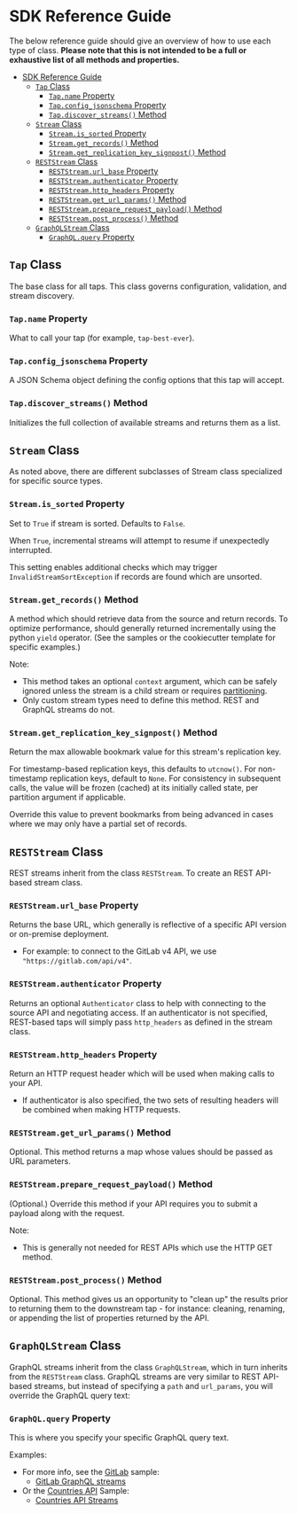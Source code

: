 # SDK Reference Guide

The below reference guide should give an overview of how to use each type of class. **Please note that this is not intended to be a full or exhaustive list of all methods and properties.**

- [SDK Reference Guide](#sdk-reference-guide)
  - [`Tap` Class](#tap-class)
    - [`Tap.name` Property](#tapname-property)
    - [`Tap.config_jsonschema` Property](#tapconfig_jsonschema-property)
    - [`Tap.discover_streams()` Method](#tapdiscover_streams-method)
  - [`Stream` Class](#stream-class)
    - [`Stream.is_sorted` Property](#streamis_sorted-property)
    - [`Stream.get_records()` Method](#streamget_records-method)
    - [`Stream.get_replication_key_signpost()` Method](#streamget_replication_key_signpost-method)
  - [`RESTStream` Class](#reststream-class)
    - [`RESTStream.url_base` Property](#reststreamurl_base-property)
    - [`RESTStream.authenticator` Property](#reststreamauthenticator-property)
    - [`RESTStream.http_headers` Property](#reststreamhttp_headers-property)
    - [`RESTStream.get_url_params()` Method](#reststreamget_url_params-method)
    - [`RESTStream.prepare_request_payload()` Method](#reststreamprepare_request_payload-method)
    - [`RESTStream.post_process()` Method](#reststreampost_process-method)
  - [`GraphQLStream` Class](#graphqlstream-class)
    - [`GraphQL.query` Property](#graphqlquery-property)

## `Tap` Class

The base class for all taps. This class governs configuration, validation,
      and stream discovery.

### `Tap.name` Property

What to call your tap (for example, `tap-best-ever`).

### `Tap.config_jsonschema` Property

A JSON Schema object defining the config options that this tap will accept.

### `Tap.discover_streams()` Method

Initializes the full collection of available streams and returns them as a list.

## `Stream` Class

As noted above, there are different subclasses of Stream class specialized for specific source types.

### `Stream.is_sorted` Property

Set to `True` if stream is sorted. Defaults to `False`.

When `True`, incremental streams will attempt to resume if unexpectedly interrupted.

This setting enables additional checks which may trigger
`InvalidStreamSortException` if records are found which are unsorted.

### `Stream.get_records()` Method

A method which should retrieve data from the source and return records. To optimize performance, should generally returned incrementally using the python `yield` operator. (See the samples or the cookiecutter template for specific examples.)

Note:

- This method takes an optional `context` argument, which can be safely ignored unless
the stream is a child stream or requires [partitioning](./partitioning.md).
- Only custom stream types need to define this method. REST and GraphQL streams do not.

### `Stream.get_replication_key_signpost()` Method

Return the max allowable bookmark value for this stream's replication key.

For timestamp-based replication keys, this defaults to `utcnow()`. For
non-timestamp replication keys, default to `None`. For consistency in subsequent
calls, the value will be frozen (cached) at its initially called state, per
partition argument if applicable.

Override this value to prevent bookmarks from being advanced in cases where we
may only have a partial set of records.

## `RESTStream` Class

REST streams inherit from the class `RESTStream`. To create an REST API-based
stream class.

### `RESTStream.url_base` Property

Returns the base URL, which generally is reflective of a
specific API version or on-premise deployment.

- For example: to connect to the GitLab v4 API, we use `"https://gitlab.com/api/v4"`.

### `RESTStream.authenticator` Property

Returns an optional `Authenticator` class to help with connecting
to the source API and negotiating access. If an authenticator is not specified, REST-based taps will simply pass `http_headers` as defined in the stream class.

### `RESTStream.http_headers` Property

Return an HTTP request header which will be used
when making calls to your API.

- If authenticator is also specified, the two sets of resulting headers will be combined when making HTTP requests.

### `RESTStream.get_url_params()` Method

Optional. This method returns a map whose values should be passed as URL parameters.

### `RESTStream.prepare_request_payload()` Method

(Optional.) Override this method if your API requires you to submit a payload along with the request.

Note:

- This is generally not needed for REST APIs which use the HTTP GET method.

### `RESTStream.post_process()` Method

Optional. This method gives us an opportunity to "clean up" the results prior to returning them to the downstream tap - for instance: cleaning, renaming, or appending the list of properties returned by the API.

## `GraphQLStream` Class

GraphQL streams inherit from the class `GraphQLStream`, which in turn inherits from the `RESTStream` class. GraphQL streams are very similar to REST API-based streams, but instead of specifying a `path` and `url_params`, you will override the GraphQL query text:

### `GraphQL.query` Property

This is where you specify your specific GraphQL query text.

Examples:

- For more info, see the [GitLab](/singer_sdk/samples/sample_tap_gitlab) sample:
  - [GitLab GraphQL streams](/singer_sdk/samples/sample_tap_gitlab/gitlab_rest_streams.py)
- Or the [Countries API](/singer_sdk/samples/sample_tap_countries) Sample:
  - [Countries API Streams](/singer_sdk/samples/sample_tap_countries/countries_streams.py)
